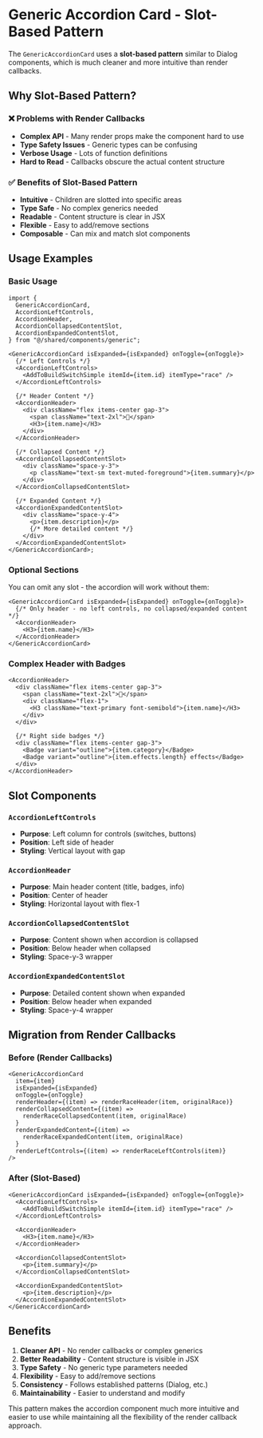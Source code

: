 # Generic Accordion Card - Slot-Based Pattern

The `GenericAccordionCard` uses a **slot-based pattern** similar to Dialog components, which is much cleaner and more intuitive than render callbacks.

## Why Slot-Based Pattern?

### ❌ Problems with Render Callbacks

- **Complex API** - Many render props make the component hard to use
- **Type Safety Issues** - Generic types can be confusing
- **Verbose Usage** - Lots of function definitions
- **Hard to Read** - Callbacks obscure the actual content structure

### ✅ Benefits of Slot-Based Pattern

- **Intuitive** - Children are slotted into specific areas
- **Type Safe** - No complex generics needed
- **Readable** - Content structure is clear in JSX
- **Flexible** - Easy to add/remove sections
- **Composable** - Can mix and match slot components

## Usage Examples

### Basic Usage

```tsx
import {
  GenericAccordionCard,
  AccordionLeftControls,
  AccordionHeader,
  AccordionCollapsedContentSlot,
  AccordionExpandedContentSlot,
} from "@/shared/components/generic";

<GenericAccordionCard isExpanded={isExpanded} onToggle={onToggle}>
  {/* Left Controls */}
  <AccordionLeftControls>
    <AddToBuildSwitchSimple itemId={item.id} itemType="race" />
  </AccordionLeftControls>

  {/* Header Content */}
  <AccordionHeader>
    <div className="flex items-center gap-3">
      <span className="text-2xl">🏃</span>
      <H3>{item.name}</H3>
    </div>
  </AccordionHeader>

  {/* Collapsed Content */}
  <AccordionCollapsedContentSlot>
    <div className="space-y-3">
      <p className="text-sm text-muted-foreground">{item.summary}</p>
    </div>
  </AccordionCollapsedContentSlot>

  {/* Expanded Content */}
  <AccordionExpandedContentSlot>
    <div className="space-y-4">
      <p>{item.description}</p>
      {/* More detailed content */}
    </div>
  </AccordionExpandedContentSlot>
</GenericAccordionCard>;
```

### Optional Sections

You can omit any slot - the accordion will work without them:

```tsx
<GenericAccordionCard isExpanded={isExpanded} onToggle={onToggle}>
  {/* Only header - no left controls, no collapsed/expanded content */}
  <AccordionHeader>
    <H3>{item.name}</H3>
  </AccordionHeader>
</GenericAccordionCard>
```

### Complex Header with Badges

```tsx
<AccordionHeader>
  <div className="flex items-center gap-3">
    <span className="text-2xl">🏃</span>
    <div className="flex-1">
      <H3 className="text-primary font-semibold">{item.name}</H3>
    </div>
  </div>

  {/* Right side badges */}
  <div className="flex items-center gap-3">
    <Badge variant="outline">{item.category}</Badge>
    <Badge variant="outline">{item.effects.length} effects</Badge>
  </div>
</AccordionHeader>
```

## Slot Components

### `AccordionLeftControls`

- **Purpose**: Left column for controls (switches, buttons)
- **Position**: Left side of header
- **Styling**: Vertical layout with gap

### `AccordionHeader`

- **Purpose**: Main header content (title, badges, info)
- **Position**: Center of header
- **Styling**: Horizontal layout with flex-1

### `AccordionCollapsedContentSlot`

- **Purpose**: Content shown when accordion is collapsed
- **Position**: Below header when collapsed
- **Styling**: Space-y-3 wrapper

### `AccordionExpandedContentSlot`

- **Purpose**: Detailed content shown when expanded
- **Position**: Below header when expanded
- **Styling**: Space-y-4 wrapper

## Migration from Render Callbacks

### Before (Render Callbacks)

```tsx
<GenericAccordionCard
  item={item}
  isExpanded={isExpanded}
  onToggle={onToggle}
  renderHeader={(item) => renderRaceHeader(item, originalRace)}
  renderCollapsedContent={(item) =>
    renderRaceCollapsedContent(item, originalRace)
  }
  renderExpandedContent={(item) =>
    renderRaceExpandedContent(item, originalRace)
  }
  renderLeftControls={(item) => renderRaceLeftControls(item)}
/>
```

### After (Slot-Based)

```tsx
<GenericAccordionCard isExpanded={isExpanded} onToggle={onToggle}>
  <AccordionLeftControls>
    <AddToBuildSwitchSimple itemId={item.id} itemType="race" />
  </AccordionLeftControls>

  <AccordionHeader>
    <H3>{item.name}</H3>
  </AccordionHeader>

  <AccordionCollapsedContentSlot>
    <p>{item.summary}</p>
  </AccordionCollapsedContentSlot>

  <AccordionExpandedContentSlot>
    <p>{item.description}</p>
  </AccordionExpandedContentSlot>
</GenericAccordionCard>
```

## Benefits

1. **Cleaner API** - No render callbacks or complex generics
2. **Better Readability** - Content structure is visible in JSX
3. **Type Safety** - No generic type parameters needed
4. **Flexibility** - Easy to add/remove sections
5. **Consistency** - Follows established patterns (Dialog, etc.)
6. **Maintainability** - Easier to understand and modify

This pattern makes the accordion component much more intuitive and easier to use while maintaining all the flexibility of the render callback approach.
